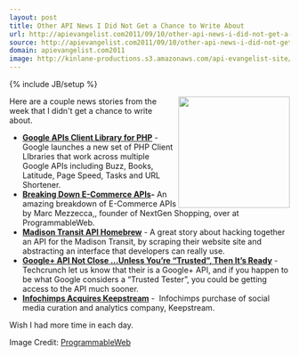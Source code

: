 ```yaml
---
layout: post
title: Other API News I Did Not Get a Chance to Write About
url: http://apievangelist.com2011/09/10/other-api-news-i-did-not-get-a-chance-to-write-about/
source: http://apievangelist.com2011/09/10/other-api-news-i-did-not-get-a-chance-to-write-about/
domain: apievangelist.com2011
image: http://kinlane-productions.s3.amazonaws.com/api-evangelist-site/blog/tag-cloud-e-commerce.jpg
---
```

{% include JB/setup %}
<p><img src="http://blog.programmableweb.com/wp-content/ecommerce01.jpg" alt="" width="200" align="right" /></p>
<p>Here are a couple news stories from the week that I didn't get a chance to write about.</p>
<ul class="mainlist">
<li><strong><a title="Google APIs Client Library for PHP" href="http://googlecode.blogspot.com/2011/09/google-apis-client-library-for-php-beta.html">Google APIs Client Library for PHP</a></strong> - Google launches a new set of PHP Client LIbraries that work across multiple Google APIs including Buzz, Books, Latitude, Page Speed, Tasks and URL Shortener.</li>
<li><strong><a title="Breaking Down E-Commerce APIs" href="http://blog.programmableweb.com/2011/09/09/breaking-down-e-commerce-apis/">Breaking Down E-Commerce APIs</a>-</strong> An amazing breakdown of E-Commerce APIs by Marc Mezzecca,, founder of NextGen Shopping, over at ProgrammableWeb.</li>
<li><strong><a title="Madison Transit API Homebrew" href="http://www.gregtracy.com/56599543">Madison Transit API Homebrew</a></strong> - A great story about hacking together an API for the Madison Transit, by scraping their website site and abstracting an interface that developers can really use. &nbsp;</li>
<li><strong><a title="Google+ API Not Close &hellip;Unless You&rsquo;re &ldquo;Trusted&rdquo;, Then It&rsquo;s Ready" href="http://techcrunch.com/2011/09/08/google-plus-api/">Google+ API Not Close &hellip;Unless You&rsquo;re &ldquo;Trusted&rdquo;, Then It&rsquo;s Ready</a></strong> - Techcrunch let us know that their is a Google+ API, and if you happen to be what Google considers a &ldquo;Trusted Tester&rdquo;, you could be getting access to the API much sooner.&nbsp;</li>
<li><strong><a title="Infochimps Acquires Keepstream" href="http://blog.infochimps.com/2011/09/07/infochimps-acquires-keepstream/">Infochimps Acquires Keepstream</a></strong> - &nbsp;Infochimps purchase of social media curation and analytics company, Keepstream.</li>
</ul>
<p>Wish I had more time in each day.</p>
<p>Image Credit: <a href="http://www.programmableweb.com/">ProgrammableWeb</a></p>
